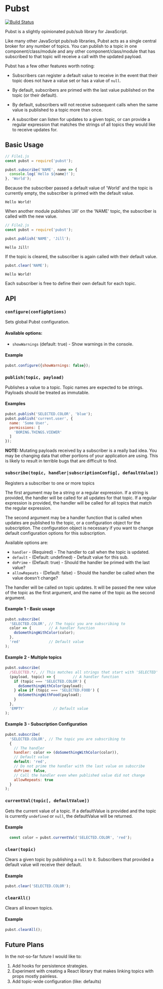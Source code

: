 # Pubst

[![Build Status](https://travis-ci.org/VoltiSubito/pubst.svg?branch=main)](https://travis-ci.org/VoltiSubito/pubst)

Pubst is a slightly opinionated pub/sub library for JavaScript.

Like many other JavaScript pub/sub libraries, Pubst acts as a single central broker for any number of topics.
You can publish to a topic in one component/class/module and any other component/class/module that has subscribed to that topic will receive a call with the updated payload.

Pubst has a few other features worth noting:

  + Subscribers can register a default value to receive in the event that their topic does not have a value set or has a value of `null`.

  + By default, subscribers are primed with the last value published on the topic (or their default).

  + By default, subscribers will not receive subsequent calls when the same value is published to a topic more than once.

  + A subscriber can listen for updates to a given topic, or can provide a regular expression that matches the strings of all topics they would like to receive updates for.

## Basic Usage

```js
// File1.js
const pubst = require('pubst');

pubst.subscribe('NAME', name => {
  console.log(`Hello ${name}!`);
}, 'World');

```
Because the subscriber passed a default value of 'World' and the topic is currently empty, the subscriber is primed with the default value.
```
Hello World!
```
When another module publishes 'Jill' on the 'NAME' topic, the subscriber is called with the new value.


```js
// File2.js
const pubst = require('pubst');

pubst.publish('NAME', 'Jill');
```

```
Hello Jill!
```

If the topic is cleared, the subscriber is again called with their default value.
```js
pubst.clear('NAME');
```

```
Hello World!
```

Each subscriber is free to define their own default for each topic.

## API

### `configure(configOptions)`

Sets global Pubst configuration.

#### Available options:

  + `showWarnings` (default: true) - Show warnings in the console.

#### Example

```js
pubst.configure({showWarnings: false});
```

### `publish(topic, payload)`

Publishes a value to a topic.
Topic names are expected to be strings.
Payloads should be treated as immutable.

#### Examples

```js
pubst.publish('SELECTED.COLOR', 'blue');
pubst.publish('current.user', {
  name: 'Some User',
  permissions: [
    'BORING.THINGS.VIEWER'
  ]
});
```
**NOTE:** Mutating payloads received by a subscriber is a really bad idea.
You may be changing data that other portions of your application are using.
This is likely to result in terrible bugs that are difficult to find.

### `subscribe(topic, handler|subscriptionConfig[, defaultValue])`

Registers a subscriber to one or more topics

The first argument may be a string or a regular expression.
If a string is provided, the handler will be called for all updates for that topic.
If a regular expression is provided, the handler will be called for all topics that match the regular expression.

The second argument may be a handler function that is called when updates are published to the topic, or a configuration object for the subscription.
The configuration object is necessary if you want to change default configuration options for this subscription.

Available options are:
  + `handler` - (Required) - The handler to call when the topic is updated.
  + `default` - (Default: undefined) - Default value for this sub.
  + `doPrime` - (Default: true) - Should the handler be primed with the last value?
  + `allowRepeats` - (Default: false) - Should the handler be called when the value doesn't change?

The handler will be called on topic updates.
It will be passed the new value of the topic as the first argument, and the name of the topic as the second argument.

#### Example 1 - Basic usage

```js
pubst.subscribe(
  'SELECTED.COLOR', // The topic you are subscribing to
  color => {        // A handler function
    doSomethingWithColor(color);
  },
  'red'             // Default value
);
```

#### Example 2 - Multiple topics

```js
pubst.subscribe(
  /SELECTED.*/, // This matches all strings that start with 'SELECTED'
  (payload, topic) => {        // A handler function
    if (topic === 'SELECTED.COLOR') {
      doSomethingWithColor(payload);
    } else if (topic === 'SELECTED.FOOD') {
      doSomethingWithFood(payload);
    }
  },
  'EMPTY'             // Default value
);
```

#### Example 3 - Subscription Configuration

```js
pubst.subscribe(
  'SELECTED.COLOR', // The topic you are subscribing to
  {
    // The handler
    handler: color => (doSomethingWithColor(color)),
    // Default value
    default: 'red',
    // Do not prime the handler with the last value on subscribe
    doPrime: false,
    // Call the handler even when published value did not change
    allowRepeats: true
  }
);
```

### `currentVal(topic[, defaultValue])`

Gets the current value of a topic.
If a defaultValue is provided and the topic is currently `undefined` or `null`, the defaultValue will be returned.

#### Example

```js
  const color = pubst.currentVal('SELECTED.COLOR', 'red');
```

### `clear(topic)`

Clears a given topic by publishing a `null` to it.
Subscribers that provided a default value will receive their default.

#### Example

```js
pubst.clear('SELECTED.COLOR');
```

### `clearAll()`

Clears all known topics.

#### Example

```js
pubst.clearAll();
```

## Future Plans

In the not-so-far future I would like to:

  1. Add hooks for persistence strategies.
  2. Experiment with creating a React library that makes linking topics with props mostly painless.
  3. Add topic-wide configuration (like: defaults)
